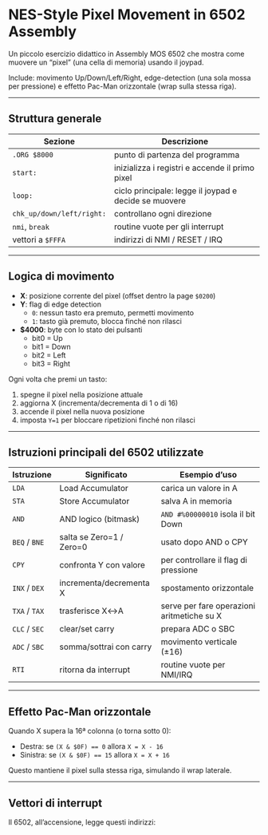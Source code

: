 # NES-Style Pixel Movement in 6502 Assembly

Un piccolo esercizio didattico in Assembly MOS 6502 che mostra come muovere un “pixel” (una cella di memoria) usando il joypad.

Include: movimento Up/Down/Left/Right, edge-detection (una sola mossa per pressione) e effetto Pac-Man orizzontale (wrap sulla stessa riga).

---

## Struttura generale

| Sezione | Descrizione |
|----------|-------------|
| `.ORG $8000` | punto di partenza del programma |
| `start:` | inizializza i registri e accende il primo pixel |
| `loop:` | ciclo principale: legge il joypad e decide se muovere |
| `chk_up/down/left/right:` | controllano ogni direzione |
| `nmi`, `break` | routine vuote per gli interrupt |
| vettori a `$FFFA` | indirizzi di NMI / RESET / IRQ |

---

## Logica di movimento

- **X**: posizione corrente del pixel (offset dentro la page `$0200`)
- **Y**: flag di edge detection  
  - `0`: nessun tasto era premuto, permetti movimento  
  - `1`: tasto già premuto, blocca finché non rilasci
- **$4000**: byte con lo stato dei pulsanti  
  - bit0 = Up  
  - bit1 = Down  
  - bit2 = Left  
  - bit3 = Right  

Ogni volta che premi un tasto:
1. spegne il pixel nella posizione attuale  
2. aggiorna X (incrementa/decrementa di 1 o di 16)  
3. accende il pixel nella nuova posizione  
4. imposta `Y=1` per bloccare ripetizioni finché non rilasci  

---

## Istruzioni principali del 6502 utilizzate

| Istruzione | Significato | Esempio d’uso |
|-------------|--------------|----------------|
| `LDA` | Load Accumulator | carica un valore in A |
| `STA` | Store Accumulator | salva A in memoria |
| `AND` | AND logico (bitmask) | `AND #%00000010` isola il bit Down |
| `BEQ` / `BNE` | salta se Zero=1 / Zero=0 | usato dopo AND o CPY |
| `CPY` | confronta Y con valore | per controllare il flag di pressione |
| `INX` / `DEX` | incrementa/decrementa X | spostamento orizzontale |
| `TXA` / `TAX` | trasferisce X↔A | serve per fare operazioni aritmetiche su X |
| `CLC` / `SEC` | clear/set carry | prepara ADC o SBC |
| `ADC` / `SBC` | somma/sottrai con carry | movimento verticale (±16) |
| `RTI` | ritorna da interrupt | routine vuote per NMI/IRQ |

---

## Effetto Pac-Man orizzontale

Quando X supera la 16ª colonna (o torna sotto 0):

- Destra: se `(X & $0F) == 0` allora `X = X - 16`
- Sinistra: se `(X & $0F) == 15` allora `X = X + 16`

Questo mantiene il pixel sulla stessa riga, simulando il wrap laterale.

---

## Vettori di interrupt

Il 6502, all’accensione, legge questi indirizzi:

